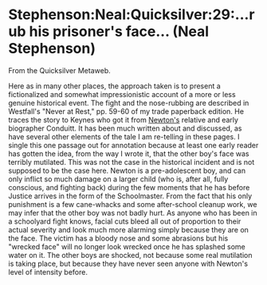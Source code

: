 
# Stephenson:Neal:Quicksilver:29:...rub his prisoner's face... (Neal Stephenson)

From the Quicksilver Metaweb.

Here as in many other places, the
approach taken is to present a fictionalized and somewhat
impressionistic account of a more or less genuine historical
event. The fight and the nose-rubbing are described in Westfall's
"Never at Rest," pp. 59-60 of my trade paperback edition. He traces
the story to Keynes who got it from [Newton's](/isaac-newton) relative and early
biographer Conduitt. It has been much written about and discussed, as
have several other elements of the tale I am re-telling in these
pages. I single this one passage out for annotation because at least
one early reader has gotten the idea, from the way I wrote it, that
the other boy's face was terribly mutilated. This was not the case in
the historical incident and is not supposed to be the case
here. Newton is a pre-adolescent boy, and can only inflict so much
damage on a larger child (who is, after all, fully conscious, and
fighting back) during the few moments that he has before
Justice arrives in the form of the Schoolmaster. From the fact that
his only punishment is a few cane-whacks and some after-school cleanup
work, we may infer that the other boy was not badly hurt. As anyone
who has been in a schoolyard fight knows, facial cuts bleed all out of
proportion to their actual severity and look much more alarming simply
because they are on the face. The victim has a bloody nose and some
abrasions but his "wrecked face" will no longer look wrecked once he
has splashed some water on it. The other boys are shocked, not because
some real mutilation is taking place, but because they have never seen
anyone with Newton's level of intensity before.
